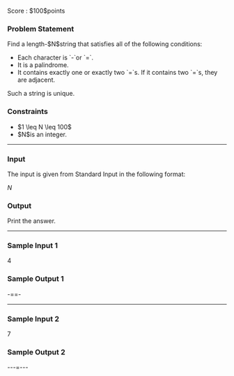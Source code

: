 
<div>

<span>

<span>

<p>
Score : $100$points
</p>

<div>

<section>

### **Problem Statement**

<p>
Find a length-$N$string that satisfies all of the following conditions:
</p>

<ul>

<li>
Each character is `-`or `=`.
</li>

<li>
It is a palindrome.
</li>

<li>
It contains exactly one or exactly two `=`s. If it contains two `=`s, they are adjacent.
</li>

</ul>

<p>
Such a string is unique.
</p>

</section>

</div>

<div>

<section>

### **Constraints**

<ul>

<li>
$1 \leq N \leq 100$
</li>

<li>
$N$is an integer.
</li>

</ul>

</section>

</div>

---

<div>

<div>

<section>

### **Input**

<p>
The input is given from Standard Input in the following format:
</p>

<div>

$N$
</div>

</section>

</div>

<div>

<section>

### **Output**

<p>
Print the answer.
</p>

</section>

</div>

</div>

---

<div>

<section>

### **Sample Input 1**

<div>

4

</div>

</section>

</div>

<div>

<section>

### **Sample Output 1**

<div>

-==-

</div>

</section>

</div>

---

<div>

<section>

### **Sample Input 2**

<div>

7

</div>

</section>

</div>

<div>

<section>

### **Sample Output 2**

<div>

---=---

</div>

</section>

</div>

</span>

</span>

</div>
